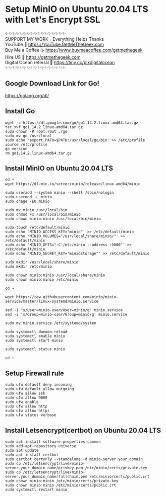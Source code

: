 # Setup MinIO on Ubuntu 20.04 LTS with Let's Encrypt SSL

✨✨✨✨✨✨✨✨✨✨✨✨✨✨✨✨✨  
SUPPORT MY WORK - Everything Helps Thanks  
YouTube 🔗 <https://YouTube.GetMeTheGeek.com>  
Buy Me a Coffee ☕ <https://www.buymeacoffee.com/getmethegeek>  
Hire US 🔗 <https://getmethegeek.com>  
Digital Ocean referral 🔗 <https://tiny.cc/plxdigitalocean>  
✨✨✨✨✨✨✨✨✨✨✨✨✨✨✨✨✨  

## Google Download Link for Go!

<https://golang.org/dl/>

## Install Go  

```console
wget -c https://dl.google.com/go/go1.14.2.linux-amd64.tar.gz
tar xvf go1.14.2.linux-amd64.tar.gz
sudo chown -R root:root ./go
sudo mv go /usr/local
sudo echo 'export PATH=$PATH:/usr/local/go/bin' >> /etc/profile
source /etc/profile
go version
rm go1.14.2.linux-amd64.tar.gz
```

## Install MinIO on Ubuntu 20.04 LTS

```console
cd ~
wget https://dl.min.io/server/minio/release/linux-amd64/minio

sudo useradd --system minio --shell /sbin/nologin
sudo usermod -L minio
sudo chage -E0 minio

sudo mv minio /usr/local/bin
sudo chmod +x /usr/local/bin/minio
sudo chown minio:minio /usr/local/bin/minio

sudo touch /etc/default/minio
sudo echo 'MINIO_ACCESS_KEY="minio"' >> /etc/default/minio
sudo echo 'MINIO_VOLUMES="/usr/local/share/minio/"' >> /etc/default/minio
sudo echo 'MINIO_OPTS="-C /etc/minio --address :9000"' >> /etc/default/minio
sudo echo 'MINIO_SECRET_KEY="miniostorage"' >> /etc/default/minio

sudo mkdir /usr/local/share/minio
sudo mkdir /etc/minio

sudo chown minio:minio /usr/local/share/minio
sudo chown minio:minio /etc/minio

cd ~

wget https://raw.githubusercontent.com/minio/minio-service/master/linux-systemd/minio.service

sed -i 's/User=minio-user/User=minio/g' minio.service
sed -i 's/Group=minio-user/Group=minio/g' minio.service

sudo mv minio.service /etc/systemd/system

sudo systemctl daemon-reload
sudo systemctl enable minio
sudo systemctl start minio

sudo systemctl status minio

cd ~
```

## Setup Firewall rule

```console
sudo ufw default deny incoming
sudo ufw default allow outgoing
sudo ufw allow ssh
sudo ufw allow 9000
sudo ufw enable
sudo ufw allow http
sudo ufw allow https
sudo ufw status verbose
```
## Install Letsencrypt(certbot) on Ubuntu 20.04 LTS

```console
sudo apt install software-properties-common
sudo add-apt-repository universe
sudo apt update
sudo apt install certbot
sudo certbot certonly --standalone -d minio-server.your_domain
sudo cp /etc/letsencrypt/live/minio-server.your_domain_name/privkey.pem /etc/minio/certs/private.key
sudo cp /etc/letsencrypt/live/minio-server.your_domain_name/fullchain.pem /etc/minio/certs/public.crt
sudo chown minio:minio /etc/minio/certs/private.key
sudo chown minio:minio /etc/minio/certs/public.crt
sudo systemctl restart minio
```
